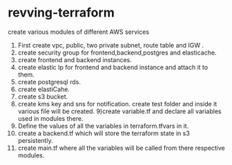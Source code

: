 # revving-terraform
create various modules of different AWS services
1) First create vpc, public, two private subnet, route table and IGW .
2) create security group for frontend,backend,postgres and elasticache.
3) create frontend and backend instances.
4) create elastic Ip for frontend and backend instance and attach it to them.
5) create postgresql rds.
6) create elastiCahe.
7) create s3 bucket.
8) create kms key and sns for notification.
create test folder and inside it various file will be created.
9)create variable.tf and declare all variables used in modules there.
10) Define the values of all the variables in terraform.tfvars in it.
11) create a backend.tf which will store the terraform state in s3 persistently.
12) create main.tf where all the variables will be called from there respective modules.

